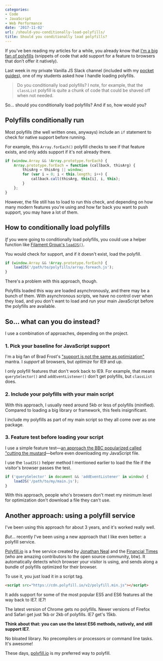 ```yaml
---
categories:
- Code
- JavaScript
- Web Performance
date: '2017-11-02'
url: /should-you-conditionally-load-polyfills/
title: Should you conditionally load polyfills?
---
```


If you've ben reading my articles for a while, you already know that [I'm a big fan of polyfills](/why-i-love-polyfills/) (snippets of code that add support for a feature to browsers that don’t offer it natively).

Last week in my private Vanilla JS Slack channel (included with my [pocket guides](/guides/)), one of my students asked how I handle loading polyfills.

> Do you conditionally load polyfills? I note, for example, that the `classList` polyfill is quite a chunk of code that could be shaved off when not needed.

So... should you conditionally load polyfills? And if so, how would you?

## Polyfills conditionally run

Most polyfills (the well written ones, anyways) include an `if` statement to check for native support before running.

For example, this `Array.forEach()` polyfill checks to see if that feature exists, and only adds support if it's not already there.

```js
if (window.Array && !Array.prototype.forEach) {
	Array.prototype.forEach = function (callback, thisArg) {
		thisArg = thisArg || window;
		for (var i = 0; i < this.length; i++) {
			callback.call(thisArg, this[i], i, this);
		}
	};
}
```

However, the file still has to load to run this check, and depending on how many modern features you're using and how far back you want to push support, you may have a lot of them.

## How to conditionally load polyfills

*If* you were going to conditionally load polyfills, you could use a helper function like [Filament Group's `loadJS()`](https://github.com/filamentgroup/loadJS/).

You would check for support, and if it doesn't exist, load the polyfill.

```js
if (window.Array && !Array.prototype.forEach) {
	loadJS('/path/to/polyfills/array.foreach.js');
}
```

There's a problem with this approach, though.

Polyfills loaded this way are loaded asynchronously, and there may be a bunch of them. With asynchronous scripts, we have no control over when they load, and you don't want to load and run your main JavaScript before the polyfills are available.

## So... what can you do instead?

I use a combination of approaches, depending on the project.

### 1. Pick your baseline for JavaScript support

I'm a big fan of Brad Frost's ["support is not the same as optimization"](http://bradfrostweb.com/blog/mobile/support-vs-optimization/) mantra. I *support* all browsers, but *optimize* for IE9 and up.

I only polyfill features that don't work back to IE9. For example, that means `querySelector()` and `addEventListener()` don't get polyfills, but `classList` does.

### 2. Include your polyfills with your main script

With this approach, I usually need around 5kb or less of polyfills (minified). Compared to loading a big library or framework, this feels insignificant.

I include my polyfills as part of my main script so they all come over as one package.

### 3. Feature test before loading your script

I use a simple feature test&mdash;[an approach the BBC popularized called "cutting the mustard](http://responsivenews.co.uk/post/18948466399/cutting-the-mustard)&mdash;before even downloading my JavaScript file.

I use the `loadJS()` helper method I mentioned earlier to load the file if the visitor's browser passes the test.

```js
if ('querySelector' in document && 'addEventListener' in window) {
    loadJS('/path/to/my/main.js');
}
```

With this approach, people who's browsers don't meet my minimum level for optimization don't download a file they can't use.

## Another approach: using a polyfill service

I've been using this approach for about 3 years, and it's worked really well.

*But*... recently I've been using a new approach that I like even better: a polyfill service.

[Polyfill.io](https://polyfill.io/) is a free service created by [Jonathan Neal](http://jonathantneal.github.io/) and the [Financial Times](https://www.ft.com/) (who are amazing contributors to the open source community, btw). It automatically detects which browser your visitor is using, and sends along a bundle of polyfills optimized for their browser.

To use it, you just load it in a script tag.

```html
<script src="https://cdn.polyfill.io/v2/polyfill.min.js"></script>
```

It adds support for some of the most popular ES5 and ES6 features all the way back to IE7. IE7!

The latest version of Chrome gets no polyfills. Newer versions of Firefox and Safari get just 1kb or 2kb of polyfills. IE7 get's 15kb.

**Think about that: you can use the latest ES6 methods, natively, and still support IE7.**

No bloated library. No precompilers or processors or command line tasks. It's awesome!

These days, [polyfill.io](https://polyfill.io) is my preferred way to polyfill.